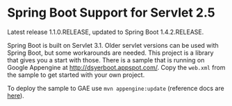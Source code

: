 Spring Boot Support for Servlet 2.5
===================================

Latest release 1.1.0.RELEASE, updated to Spring Boot 1.4.2.RELEASE.

Spring Boot is built on Servlet 3.1. Older servlet versions can be
used with Spring Boot, but some workarounds are needed. This project
is a library that gives you a start with those. There is a sample that
is running on Google Appengine at http://dsyerboot.appspot.com/. Copy
the `web.xml` from the sample to get started with your own project.

To deploy the sample to GAE use `mvn appengine:update` (reference docs
are
[here](https://cloud.google.com/appengine/docs/java/tools/maven#app_engine_maven_plugin_goals)).
